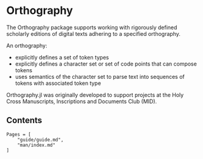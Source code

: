# Orthography

The Orthography package supports working with rigorously defined scholarly editions of digital texts adhering to a specified orthography.  

An orthography: 


- explicitly defines a set of token types
- explicitly defines a character set or set of code points that can compose tokens
- uses semantics of the character set to parse text into sequences of tokens with associated token type


Orthography.jl was originally developed to support projects at the Holy Cross Manuscripts, Inscriptions and Documents Club (MID).


## Contents

```@contents
Pages = [
    "guide/guide.md",
    "man/index.md"
]
```

